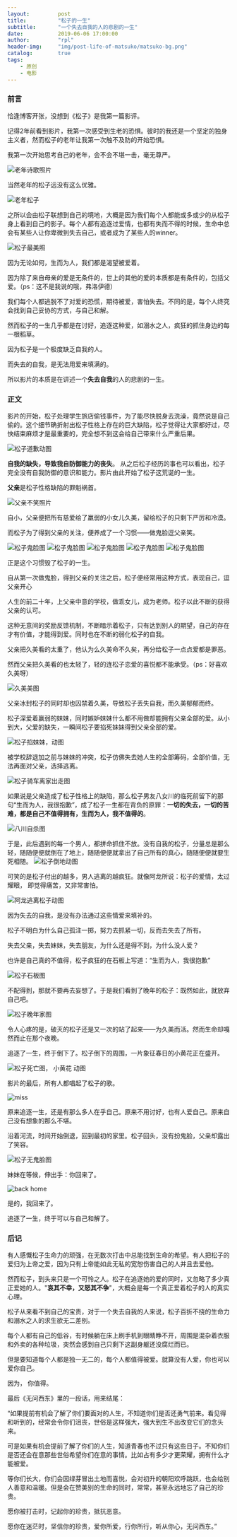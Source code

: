 ```yaml
---
layout:         post
title:          "松子的一生"
subtitle:       "一个失去自我的人的悲剧的一生"
date:           2019-06-06 17:00:00
author:         "rpl"
header-img:     "img/post-life-of-matsuko/matsuko-bg.png"
catalog:        true
tags:
    - 原创
    - 电影
---
```


### 前言

恰逢博客开张，没想到《松子》是我第一篇影评。

记得2年前看到影片，我第一次感受到生老的恐惧。彼时的我还是一个坚定的独身主义者，然而松子的老年让我第一次触不及防的开始恐惧。

我第一次开始思考自己的老年，会不会不堪一击，毫无尊严。

![老年诗歌照片](/img/post-life-of-matsuko/new_old2.png)


当然老年的松子远没有这么优雅。

![老年松子](/img/post-life-of-matsuko/fall.gif)

之所以会由松子联想到自己的境地，大概是因为我们每个人都能或多或少的从松子身上看到自己的影子。每个人都有追逐过爱情，也都有失而不得的时候，生命中总会有某些人让你卑微到失去自己，或者成为了某些人的winner。

![松子最美照](/img/post-life-of-matsuko/01.PNG) 

因为无论如何，生而为人，我们都是渴望被爱着。

因为除了来自母亲的爱是无条件的，世上的其他的爱的本质都是有条件的，包括父爱。（ps：这不是我说的哦，弗洛伊德）

我们每个人都逃脱不了对爱的恐慌，期待被爱，害怕失去。不同的是，每个人终究会找到自己妥协的方式，与自己和解。

然而松子的一生几乎都是在讨好，追逐这种爱，如溺水之人，疯狂的抓住身边的每一根稻草。

因为松子是一个极度缺乏自我的人。

而失去的自我，是无法用爱来填满的。

所以影片的本质是在讲述一个**失去自我**的人的悲剧的一生。


###  正文

影片的开始，松子处理学生旅店偷钱事件，为了能尽快脱身去洗澡，竟然说是自己偷的。这个细节确折射出松子性格上存在的巨大缺陷，松子觉得让大家都好过，尽快结束麻烦才是最重要的，完全想不到这会给自己带来什么严重后果。

![松子道歉动图](/img/post-life-of-matsuko/apologize.JPEG)


**自我的缺失，导致我自防御能力的丧失**。 从之后松子经历的事也可以看出，松子完全没有自我防御的意识和能力。影片由此开始了松子这荒诞的一生。


**父亲**是松子性格缺陷的罪魁祸首。

![父亲不笑照片](/img/post-life-of-matsuko/father.JPEG)


自小，父亲便把所有慈爱给了羸弱的小女儿久美，留给松子的只剩下严厉和冷漠。

而松子为了得到父亲的关注，便养成了一个习惯——做鬼脸逗父亲笑。

![松子鬼脸图](/img/post-life-of-matsuko/funny_young1.JPEG)
![松子鬼脸图](/img/post-life-of-matsuko/funny_young2.JPEG)
![松子鬼脸图](/img/post-life-of-matsuko/funny_young3.JPEG)
![松子鬼脸图](/img/post-life-of-matsuko/funny_young4.JPEG)
![松子鬼脸图](/img/post-life-of-matsuko/funny_young05.PNG)

正是这个习惯毁了松子的一生。

自从第一次做鬼脸，得到父亲的关注之后，松子便经常用这种方式，表现自己，逗父亲开心

人生的前二十年，上父亲中意的学校，做乖女儿，成为老师。松子以此不断的获得父亲的认可。

这种无意间的奖励反馈机制，不断暗示着松子，只有达到别人的期望，自己的存在才有价值，才能得到爱。同时也在不断的弱化松子的自我。


父亲把久美看的太重了，他认为么久美命不久矣，再分给松子一点点爱都是罪恶。

然而父亲把久美看的也太轻了，轻的连松子恋爱的喜悦都不能承受。（ps：好喜欢久美呀）

![久美美图](/img/post-life-of-matsuko/cuthair.gif)

父亲冰封松子的同时却也囚禁着久美，导致松子丢失自我，而久美郁郁而终。

松子深爱着赢弱的妹妹，同时嫉妒妹妹什么都不用做却能拥有父亲全部的爱。从小到大，父爱的缺失，一瞬间松子要掐死妹妹得到父亲全部的爱。

![松子掐妹妹，动图](/img/post-life-of-matsuko/conflict.gif)


被学校辞退加之前与妹妹的冲突，松子仿佛失去她人生的全部筹码，全部价值，无法再面对父亲，选择逃离。

![松子骑车离家出走图](/img/post-life-of-matsuko/escape.gif)


如果说是父亲造成了松子性格上的缺陷，那么松子男友八女川的临死前留下的那句“生而为人，我很抱歉”，成了松子一生都在背负的原罪：**一切的失去，一切的苦难，都是自己不值得拥有，生而为人，我不值得的**。

![八川自杀图](/img/post-life-of-matsuko/8.gif)

于是，此后遇到的每一个男人，都拼命抓住不放。没有自我的松子，分量总是那么轻，随随便便就倒在了地上，随随便便就拿出了自己所有的真心，随随便便就要生死相随。
![松子倒地动图](/img/post-life-of-matsuko/break.gif)

可笑的是松子付出的越多，男人逃离的越疯狂。就像阿龙所说：松子的爱情，太过耀眼， 即觉得痛苦，又非常害怕。

![阿龙逃离松子动图](/img/post-life-of-matsuko/runout.gif)

因为失去的自我，是没有办法通过这些情爱来填补的。


松子不明白为什么自己孤注一掷，努力去抓紧一切，反而去失去了所有。

失去父亲，失去妹妹，失去朋友，为什么还是得不到，为什么没人爱？

也许是自己真的不值得，松子疯狂的在石板上写道：“生而为人，我很抱歉”

![松子石板图](/img/post-life-of-matsuko/sorry.gif)

不配得到，那就不要再去妄想了。于是我们看到了晚年的松子：既然如此，就放弃自己吧。

![松子晚年家图](/img/post-life-of-matsuko/old_back.JPEG)

令人心疼的是，破灭的松子还是又一次的站了起来——为久美而活。然而生命却嘎然而止在那个夜晚。

追逐了一生，终于倒下了。松子倒下的周围，一片象征春日的小黄花正在盛开。

![松子死亡图， 小黄花 动图](/img/post-life-of-matsuko/deathflow.gif)


影片的最后，所有人都唱起了松子的歌。

![miss](/img/post-life-of-matsuko/miss.gif)

原来追逐一生，还是有那么多人在乎自己。原来不用讨好，也有人爱自己。原来自己没有想象的那么不堪。


沿着河流，时间开始倒退，回到最初的家里。松子回头，没有扮鬼脸，父亲却露出了笑容。

![松子无鬼脸图](/img/post-life-of-matsuko/backhead.gif)


妹妹在等候，伸出手：你回来了。

![back home](/img/post-life-of-matsuko/backhome_01.gif)

是的，我回来了。

追逐了一生，终于可以与自己和解了。



### 后记

有人感慨松子生命力的顽强，在无数次打击中总能找到生命的希望。有人把松子的爱归为上帝之爱，因为只有上帝能如此无私的宽恕伤害自己的人并且去爱他。

然而松子，到头来只是一个可怜之人。松子在追逐她的爱的同时，又忽略了多少真正爱她的人。"**哀其不幸，又怒其不争**"，大概会是每一个真正爱着松子的人的真实心理。

松子从来看不到自己的宝贵，对于一个失去自我的人来说，松子百折不挠的生命力和溺水之人的求生欲无二差别。

每个人都有自己的低谷，有时候躺在床上刷手机到眼睛睁不开，周围是混杂着衣服和外卖的各种垃圾，突然会感到自己只剩下这副身躯还没腐烂而已。

但是要知道每个人都是独一无二的，每个人都值得被爱。就算没有人爱，你也可以爱你自己。

因为， 你值得。

最后《无问西东》里的一段话，用来结尾：

“如果提前有机会了解了你们要面对的人生，不知道你们是否还勇气前来。看见得和听到的，经常会令你们沮丧，世俗是这样强大，强大到生不出改变它们的念头来。

可是如果有机会提前了解了你们的人生，知道青春也不过只有这些日子。不知你们是否还会在意那些世俗希望你们在意的事情。比如占有多少才更荣耀，拥有什么才能被爱。

等你们长大，你们会因绿芽冒出土地而喜悦，会对初升的朝阳欢呼跳跃，也会给别人善意和温暖。但是会在赞美别的生命的同时，常常，甚至永远地忘了自己的珍贵。

愿你被打击时，记起你的珍贵，抵抗恶意。

愿你在迷茫时，坚信你的珍贵，爱你所爱，行你所行，听从你心，无问西东。”



